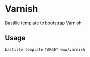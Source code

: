 # Varnish
Bastille template to bootstrap Varnish

## Usage
```shell
bastille template TARGET www/varnish
```
